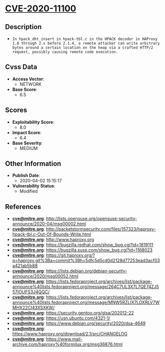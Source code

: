 
# [CVE-2020-11100](http://lists.opensuse.org/opensuse-security-announce/2020-04/msg00002.html)

## Description

- `In hpack_dht_insert in hpack-tbl.c in the HPACK decoder in HAProxy 1.8 through 2.x before 2.1.4, a remote attacker can write arbitrary bytes around a certain location on the heap via a crafted HTTP/2 request, possibly causing remote code execution.`

## Cvss Data

- **Access Vector**:
  - NETWORK
- **Base Score**:
  - 6.5

## Scores

- **Exploitability Score**:
  - 8.0
- **Impact Score**:
  - 6.4
- **Base Severity**:
  - MEDIUM

## Other Information

- **Publish Date**:
  - 2020-04-02 15:15:17
- **Vulnerability Status**:
  - Modified

## References

- **cve@mitre.org**: http://lists.opensuse.org/opensuse-security-announce/2020-04/msg00002.html
- **cve@mitre.org**: http://packetstormsecurity.com/files/157323/haproxy-hpack-tbl.c-Out-Of-Bounds-Write.html
- **cve@mitre.org**: http://www.haproxy.org
- **cve@mitre.org**: https://bugzilla.redhat.com/show_bug.cgi?id=1819111
- **cve@mitre.org**: https://bugzilla.suse.com/show_bug.cgi?id=1168023
- **cve@mitre.org**: https://git.haproxy.org/?p=haproxy.git%3Ba=commit%3Bh=5dfc5d5cd0d2128d77253ead3acf03a421ab5b88
- **cve@mitre.org**: https://lists.debian.org/debian-security-announce/2020/msg00052.html
- **cve@mitre.org**: https://lists.fedoraproject.org/archives/list/package-announce%40lists.fedoraproject.org/message/264C7UL3X7L7QE74ZJ557IOUFS3J4QQC/
- **cve@mitre.org**: https://lists.fedoraproject.org/archives/list/package-announce%40lists.fedoraproject.org/message/MNW5RZLIX7LOXRLV7WMHX22CI43XSXKW/
- **cve@mitre.org**: https://security.gentoo.org/glsa/202012-22
- **cve@mitre.org**: https://usn.ubuntu.com/4321-1/
- **cve@mitre.org**: https://www.debian.org/security/2020/dsa-4649
- **cve@mitre.org**: https://www.haproxy.org/download/2.1/src/CHANGELOG
- **cve@mitre.org**: https://www.mail-archive.com/haproxy%40formilux.org/msg36876.html
